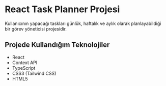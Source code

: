 # React Task Planner Projesi
Kullanıcının yapacağı taskları günlük, haftalık ve aylık olarak planlayabildiği bir görev yöneticisi projesidir.

## Projede Kullandığım Teknolojiler
- React
- Context API
- TypeScript
- CSS3 (Tailwind CSS)
- HTML5






